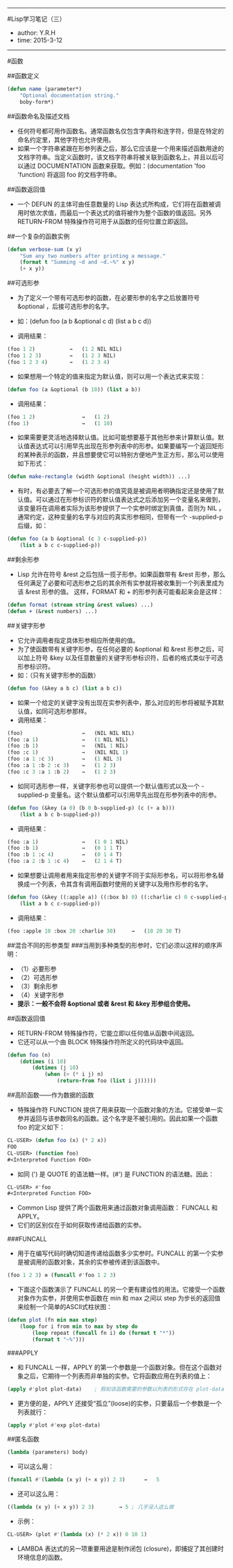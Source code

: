 ****
#Lisp学习笔记（三）
- author: Y.R.H
- time: 2015-3-12
<!--more-->

****

#函数

##函数定义
~~~~lisp
(defun name (parameter*)
    "Optional documentation string."
    boby-form*)
~~~~

##函数命名及描述文档
- 任何符号都可用作函数名。通常函数名仅包含字典符和连字符，但是在特定的命名约定里，其他字符也允许使用。
- 如果一个字符串紧跟在形参列表之后，那么它应该是一个用来描述函数用途的文档字符串。当定义函数时，该文档字符串将被关联到函数名上，并且以后可以通过 DOCUMENTATION 函数来获取。例如：(documentation 'foo 'function) 将返回 foo 的文档字符串。

##函数返回值
- 一个 DEFUN 的主体可由任意数量的 Lisp 表达式所构成，它们将在函数被调用时依次求值，而最后一个表达式的值将被作为整个函数的值返回。另外 RETURN-FROM 特殊操作符可用于从函数的任何位置立即返回。

##一个复杂的函数实例
~~~~lisp
(defun verbose-sum (x y)
    "Sum any two numbers after printing a message."
    (format t "Summing ~d and ~d.~%" x y)
    (+ x y))
~~~~

##可选形参
- 为了定义一个带有可选形参的函数，在必要形参的名字之后放置符号 &optional ，后接可选形参的名字。
- 如：(defun foo (a b &optional c d) (list a b c d))

- 调用结果：
~~~lisp
(foo 1 2)           →   (1 2 NIL NIL)
(foo 1 2 3)         →   (1 2 3 NIL)
(foo 1 2 3 4)       →   (1 2 3 4)
~~~

- 如果想用一个特定的值来指定为默认值，则可以用一个表达式来实现：
~~~lisp        
(defun foo (a &optional (b 10)) (list a b))
~~~

- 调用结果：
~~~lisp
(foo 1 2)               →   (1 2)
(foo 1)                 →   (1 10)
~~~

- 如果需要更灵活地选择默认值。比如可能想要基于其他形参来计算默认值。默认值表达式可以引用早先出现在形参列表中的形参。如果要编写一个返回矩形的某种表示的函数，并且想要使它可以特别方便地产生正方形，那么可以使用如下形式：
~~~lisp
(defun make-rectangle (width &optional (height width)) ...)
~~~

- 有时，有必要去了解一个可选形参的值究竟是被调用者明确指定还是使用了默认值。可以通过在形参标识符的默认值表达式之后添加另一个变量名来做到，该变量将在调用者实际为该形参提供了一个实参时绑定到真值，否则为 NIL 。通常约定，这种变量的名字与对应的真实形参相同，但带有一个 -supplied-p 后缀，如：
~~~lisp
(defun foo (a b &optional (c 3 c-supplied-p))
    (list a b c c-supplied-p))
~~~

##剩余形参
- Lisp 允许在符号 &rest 之后包括一揽子形参。如果函数带有 &rest 形参，那么任何满足了必要和可选形参之后的其余所有实参就将被收集到一个列表里成为该 &rest 形参的值。 这样，FORMAT 和 + 的形参列表可能看起来会是这样：
~~~lisp
(defun format (stream string &rest values) ...)
(defun + (&rest numbers) ...)
~~~

##关键字形参
- 它允许调用者指定具体形参相应所使用的值。
- 为了使函数带有关键字形参，在任何必要的 &optional 和 &rest 形参之后，可以加上符号 &key 以及任意数量的关键字形参标识符，后者的格式类似于可选形参标识符。
- 如：（只有关键字形参的函数）
~~~lisp
(defun foo (&key a b c) (list a b c))
~~~
- 如果一个给定的关键字没有出现在实参列表中，那么对应的形参将被赋予其默认值，如同可选形参那样。
- 调用结果：
~~~lisp
(foo)                   →   (NIL NIL NIL)
(foo :a 1)              →   (1 NIL NIL)
(foo :b 1)              →   (NIL 1 NIL)
(foo :c 1)              →   (NIL NIL 1)
(foo :a 1 :c 3)         →   (1 NIL 3)
(foo :a 1 :b 2 :c 3)    →   (1 2 3)
(foo :c 3 :a 1 :b 2)    →   (1 2 3)
~~~

- 如同可选形参一样，关键字形参也可以提供一个默认值形式以及一个 -supplied-p 变量名。这个默认值都可以引用早先出现在形参列表中的形参。
~~~lisp
(defun foo (&key (a 0) (b 0 b-supplied-p) (c (+ a b)))
    (list a b c b-supplied-p))  
~~~
- 调用结果：
~~~lisp
(foo :a 1)              →   (1 0 1 NIL)
(foo :b 1)              →   (0 1 1 T)
(foo :b 1 :c 4)         →   (0 1 4 T)
(foo :a 2 :b 1 :c 4)    →   (2 1 4 T)
~~~

- 如果想要让调用者用来指定形参的关键字不同于实际形参名，可以将形参名替换成一个列表，令其含有调用函数时使用的关键字以及用作形参的名字。
~~~lisp
(defun foo (&key ((:apple a)) ((:box b) 0) ((:charlie c) 0 c-supplied-p))
    (list a b c c-supplied-p))
~~~
- 调用结果：
~~~lisp
(foo :apple 10 :box 20 :charlie 30)     →   (10 20 30 T)
~~~

##混合不同的形参类型
###当用到多种类型的形参时，它们必须以这样的顺序声明：
- （1）必要形参
- （2）可选形参
- （3）剩余形参
- （4）关键字形参
- **提示：一般不会将 &optional 或者 &rest 和 &key 形参组合使用。**

##函数返回值
- RETURN-FROM 特殊操作符，它能立即以任何值从函数中间返回。
- 它还可以从一个由 BLOCK 特殊操作符所定义的代码块中返回。
~~~lisp
(defun foo (n)
    (dotimes (i 10)
        (dotimes (j 10)
            (when (> (* i j) n)
                (return-from foo (list i j))))))
~~~

##高阶函数——作为数据的函数
- 特殊操作符 FUNCTION 提供了用来获取一个函数对象的方法。它接受单一实参并返回与该参数同名的函数。这个名字是不被引用的。因此如果一个函数 foo 的定义如下：
~~~lisp
CL-USER> (defun foo (x) (* 2 x))
FOO
CL-USER> (function foo)
#<Interpreted Function FOO>
~~~

- 如同 (') 是 QUOTE 的语法糖一样。(#') 是 FUNCTION 的语法糖。因此：
~~~lisp
CL-USER> #'foo
#<Interpreted Function FOO>
~~~

- Common Lisp 提供了两个函数用来通过函数对象调用函数： FUNCALL 和 APPLY。
- 它们的区别仅在于如何获取传递给函数的实参。

###FUNCALL
- 用于在编写代码时确切知道传递给函数多少实参时。FUNCALL 的第一个实参是被调用的函数对象，其余的实参被传递到该函数中。
~~~lisp
(foo 1 2 3) ≡ (funcall #'foo 1 2 3)
~~~

- 下面这个函数演示了 FUNCALL 的另一个更有建设性的用法。它接受一个函数对象作为实参，并使用实参函数在 min 和 max 之间以 step 为步长的返回值来绘制一个简单的ASCII式柱状图：
~~~lisp
(defun plot (fn min max step)
    (loop for i from min to max by step do
        (loop repeat (funcall fn i) do (format t "*"))
        (format t "~%")))
~~~

###APPLY
- 和 FUNCALL 一样，APPLY 的第一个参数是一个函数对象。但在这个函数对象之后，它期待一个列表而非单独的实参。它将函数应用在列表的值上：
~~~lisp
(apply #'plot plot-data)    ; 假如该函数需要的参数以列表的形式存在 plot-data 中
~~~

- 更方便的是，APPLY 还接受“孤立”(loose)的实参，只要最后一个参数是一个列表就行：
~~~lisp
(apply #'plot #'exp plot-data)
~~~

##匿名函数
~~~lisp
(lambda (parameters) body)
~~~
- 可以这么用：
~~~lisp
(funcall #'(lambda (x y) (+ x y)) 2 3)      →   5
~~~
- 还可以这么用：
~~~lisp
((lambda (x y) (+ x y)) 2 3)        → 5 ; 几乎没人这么做
~~~
- 示例：
~~~lisp
CL-USER> (plot #'(lambda (x) (* 2 x)) 0 10 1)
~~~
- LAMBDA 表达式的另一项重要用途是制作闭包 (closure)，即捕捉了其创建时环境信息的函数。